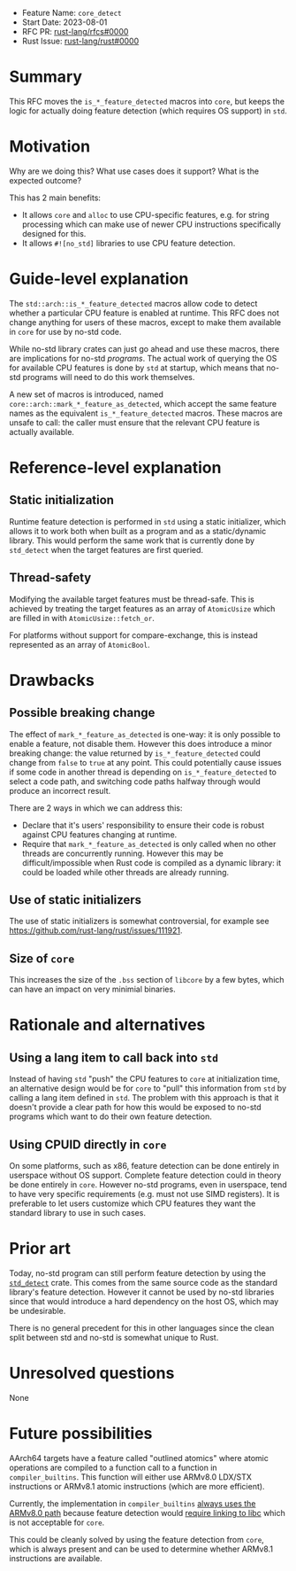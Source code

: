 - Feature Name: `core_detect`
- Start Date: 2023-08-01
- RFC PR: [rust-lang/rfcs#0000](https://github.com/rust-lang/rfcs/pull/0000)
- Rust Issue: [rust-lang/rust#0000](https://github.com/rust-lang/rust/issues/0000)

# Summary
[summary]: #summary

This RFC moves the `is_*_feature_detected` macros into `core`, but keeps the logic for actually doing feature detection (which requires OS support) in `std`.

# Motivation
[motivation]: #motivation

Why are we doing this? What use cases does it support? What is the expected outcome?

This has 2 main benefits:
- It allows ``core`` and `alloc` to use CPU-specific features, e.g. for string processing which can make use of newer CPU instructions specifically designed for this.
- It allows `#![no_std]` libraries to use CPU feature detection.

# Guide-level explanation
[guide-level-explanation]: #guide-level-explanation

The `std::arch::is_*_feature_detected` macros allow code to detect whether a particular CPU feature is enabled at runtime. This RFC does not change anything for users of these macros, except to make them available in `core` for use by no-std code.

While no-std library crates can just go ahead and use these macros, there are implications for no-std *programs*. The actual work of querying the OS for available CPU features is done by `std` at startup, which means that no-std programs will need to do this work themselves.

A new set of macros is introduced, named `core::arch::mark_*_feature_as_detected`, which accept the same feature names as the equivalent `is_*_feature_detected` macros. These macros are unsafe to call: the caller must ensure that the relevant CPU feature is actually available.

# Reference-level explanation
[reference-level-explanation]: #reference-level-explanation

## Static initialization

Runtime feature detection is performed in `std` using a static initializer, which allows it to work both when built as a program and as a static/dynamic library. This would perform the same work that is currently done by `std_detect` when the target features are first queried.

## Thread-safety

Modifying the available target features must be thread-safe. This is achieved by treating the target features as an array of `AtomicUsize` which are filled in with `AtomicUsize::fetch_or`.

For platforms without support for compare-exchange, this is instead represented as an array of `AtomicBool`.

# Drawbacks
[drawbacks]: #drawbacks

## Possible breaking change

The effect of `mark_*_feature_as_detected` is one-way: it is only possible to enable a feature, not disable them. However this does introduce a minor breaking change: the value returned by `is_*_feature_detected` could change from `false` to `true` at any point. This could potentially cause issues if some code in another thread is depending on `is_*_feature_detected` to select a code path, and switching code paths halfway through would produce an incorrect result.

There are 2 ways in which we can address this:
- Declare that it's users' responsibility to ensure their code is robust against CPU features changing at runtime.
- Require that `mark_*_feature_as_detected` is only called when no other threads are concurrently running. However this may be difficult/impossible when Rust code is compiled as a dynamic library: it could be loaded while other threads are already running.

## Use of static initializers

The use of static initializers is somewhat controversial, for example see https://github.com/rust-lang/rust/issues/111921.

## Size of `core`

This increases the size of the `.bss` section of `libcore` by a few bytes, which can have an impact on very minimial binaries.

# Rationale and alternatives
[rationale-and-alternatives]: #rationale-and-alternatives

## Using a lang item to call back into `std`

Instead of having `std` "push" the CPU features to `core` at initialization time, an alternative design would be for `core` to "pull" this information from `std` by calling a lang item defined in `std`. The problem with this approach is that it doesn't provide a clear path for how this would be exposed to no-std programs which want to do their own feature detection.

## Using CPUID directly in `core`

On some platforms, such as x86, feature detection can be done entirely in userspace without OS support. Complete feature detection could in theory be done entirely in `core`. However no-std programs, even in userspace, tend to have very specific requirements (e.g. must not use SIMD registers). It is preferable to let users customize which CPU features they want the standard library to use in such cases.

# Prior art
[prior-art]: #prior-art

Today, no-std program can still perform feature detection by using the [`std_detect`](https://crates.io/crates/std_detect) crate. This comes from the same source code as the standard library's feature detection. However it cannot be used by no-std libraries since that would introduce a hard dependency on the host OS, which may be undesirable.

There is no general precedent for this in other languages since the clean split between std and no-std is somewhat unique to Rust.

# Unresolved questions
[unresolved-questions]: #unresolved-questions

None

# Future possibilities
[future-possibilities]: #future-possibilities

AArch64 targets have a feature called "outlined atomics" where atomic operations are compiled to a function call to a function in `compiler_builtins`. This function will either use ARMv8.0 LDX/STX instructions or ARMv8.1 atomic instructions (which are more efficient).

Currently, the implementation in `compiler_builtins` [always uses the ARMv8.0 path](https://github.com/rust-lang/compiler-builtins/pull/532) because feature detection would [require linking to libc](https://github.com/rust-lang/rust/issues/109064) which is not acceptable for `core`. 

This could be cleanly solved by using the feature detection from `core`, which is always present and can be used to determine whether ARMv8.1 instructions are available.
